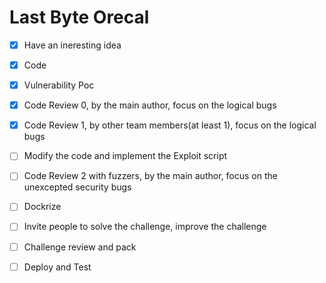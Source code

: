 
# Last Byte Orecal

- [X] Have an ineresting idea
- [X] Code
- [X] Vulnerability Poc
- [X] Code Review 0, by the main author, focus on the logical bugs
- [X] Code Review 1, by other team members(at least 1), focus on the logical bugs
- [ ] Modify the code and implement the Exploit script
- [ ] Code Review 2 with fuzzers, by the main author, focus on the unexcepted security bugs
- [ ] Dockrize
- [ ] Invite people to solve the challenge, improve the challenge
- [ ] Challenge review and pack
- [ ] Deploy and Test


